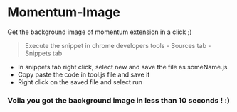 Momentum-Image
==============

Get the background image of momentum extension in a click ;)
>Execute the snippet in chrome developers tools - Sources tab - Snippets tab

* In snippets tab right click, select new and save the file as someName.js
* Copy paste the code in tool.js file and save it
* Right click on the saved file and select run 
### Voila you got the background image in less than 10 seconds ! :)
